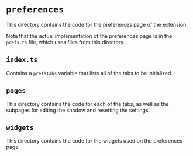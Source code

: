 # `preferences`

This directory contains the code for the preferences page of the extension.

Note that the actual implementation of the preferences page is in the
`prefs.ts` file, which uses files from this directory.

## `index.ts`

Contains a `prefsTabs` variable that lists all of the tabs to be initialized.

## `pages`

This directory contains the code for each of the tabs, as well as the subpages
for editing the shadow and resetting the settings.

## `widgets`

This directory contains the code for the widgets used on the preferences page.
